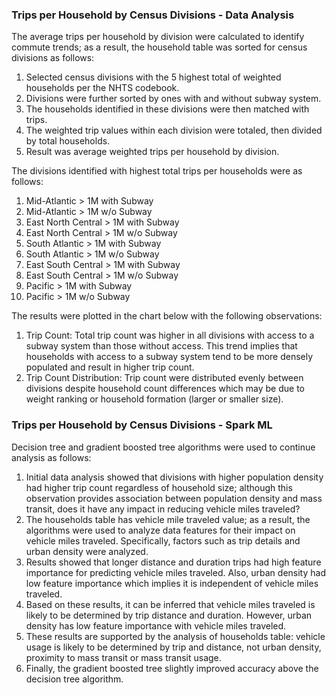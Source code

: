 ### Trips per Household by Census Divisions - Data Analysis

The average trips per household by division were calculated to identify commute trends; as a result, the household table was sorted for census divisions as follows:

1. Selected census divisions with the 5 highest total of weighted households per the NHTS codebook.
2. Divisions were further sorted by ones with and without subway system.
3. The households identified in these divisions were then matched with trips.
4. The weighted trip values within each division were totaled, then divided by total households.
5. Result was average weighted trips per household by division.

The divisions identified with highest total trips per households were as follows:

1. Mid-Atlantic > 1M with Subway
2. Mid-Atlantic > 1M w/o Subway
3. East North Central > 1M with Subway
4. East North Central > 1M w/o Subway
5. South Atlantic > 1M with Subway
6. South Atlantic > 1M w/o Subway
7. East South Central > 1M with Subway
8. East South Central > 1M w/o Subway
9. Pacific > 1M with Subway
10. Pacific > 1M w/o Subway

The results were plotted in the chart below with the following observations:

1. Trip Count: Total trip count was higher in all divisions with access to a subway system than those without access. This trend implies that households with access to a subway system tend to be more densely populated and result in higher trip count.
2. Trip Count Distribution: Trip count were distributed evenly between divisions despite household count differences which may be due to weight ranking or household formation (larger or smaller size).

### Trips per Household by Census Divisions - Spark ML

Decision tree and gradient boosted tree algorithms were used to continue analysis as follows:

1. Initial data analysis showed that divisions with higher population density had higher trip count regardless of household size; although this observation provides association between population density and mass transit, does it have any impact in reducing vehicle miles traveled?
2. The households table has vehicle mile traveled value; as a result, the algorithms were used to analyze data features for their impact on vehicle miles traveled. Specifically, factors such as trip details and urban density were analyzed.
3. Results showed that longer distance and duration trips had high feature importance for predicting vehicle miles traveled. Also, urban density had low feature importance which implies it is independent of vehicle miles traveled.
4. Based on these results, it can be inferred that vehicle miles traveled is likely to be determined by trip distance and duration. However, urban density has low feature importance with vehicle miles traveled.
5. These results are supported by the analysis of households table: vehicle usage is likely to be determined by trip and distance, not urban density, proximity to mass transit or mass transit usage.
6. Finally, the gradient boosted tree slightly improved accuracy above the decision tree algorithm.
